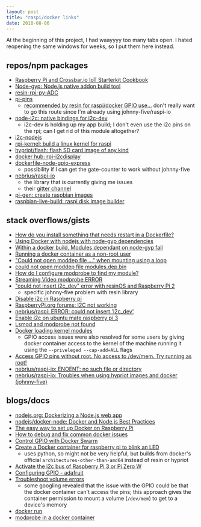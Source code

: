 ```yaml
---                                                                                                                                                     
layout: post
title: "raspi/docker links"
date: 2018-08-06
---
```


At the beginning of this project, I had waayyyy too many tabs open. I hated reopening the same windows for weeks, so I put them here instead.

## repos/npm packages
- [Raspberry Pi and Crossbar.io IoT Starterkit Cookbook](https://github.com/crossbario/iotcookbook/tree/master/device/pi)
- [Node-gyp: Node.js native addon build tool](https://github.com/nodejs/node-gyp)
- [resin-rpi-py-ADC](https://github.com/resin-io-playground/resin-rpi-py-ADC)
- [pi-pins](https://www.npmjs.com/package/pi-pins)
	- [recommended by resin for raspi/docker GPIO use...](https://docs.resin.io/learn/develop/hardware/gpio/) don't really want to go this route since I'm already using johnny-five/raspi-io
- [node-i2c: native bindings for i2c-dev](https://github.com/kelly/node-i2c)
	- i2c-dev is holding up my app build; I don't even use the i2c pins on the rpi; can I get rid of this module altogether?
- [i2c-nodejs](https://github.com/resin-io-playground/i2c-nodejs/blob/master/Dockerfile.template)
- [rpi-kernel: build a linux kernel for raspi](https://github.com/hypriot/rpi-kernel)
- [hypriot/flash: flash SD card image of any kind](https://github.com/hypriot/flash)
- [docker hub: rpi-i2cdisplay](https://hub.docker.com/r/nicosingh/rpi-i2cdisplay/)
- [dockerfile-node-gpio-express](https://github.com/githubato/dockerfile-node-gpio-express)
	- possibility if I can get the gate-counter to work without johnny-five
- [nebrius/raspi-io](https://github.com/nebrius/raspi-io)
	- the library that is currently giving me issues
	- their [gitter channel](https://gitter.im/nebrius/raspi-io?utm_source=badge&utm_medium=badge&utm_campaign=pr-badge&utm_content=badge)
- [pi-gen: create raspbian images](https://github.com/jonasrosland/pi-gen)
- [raspbian-live-build: raspi disk image builder](https://github.com/simonpoole1/raspbian-live-build)

## stack overflows/gists
- [How do you install something that needs restart in a Dockerfile?](https://stackoverflow.com/questions/39712359/how-do-you-install-something-that-needs-restart-in-a-dockerfile)
- [Using Docker with nodejs with node-gyp dependencies](https://stackoverflow.com/questions/44371864/using-docker-with-nodejs-with-node-gyp-dependencies)
- [Within a docker build, Modules dependant on node-gyp fail](https://github.com/nodejs/node-gyp/issues/1105)
- [Running a docker container as a non-root user](https://gist.github.com/alkrauss48/2dd9f9d84ed6ebff9240ccfa49a80662)
- ["Could not open moddep file ..." when mounting using a loop](https://askubuntu.com/questions/459296/could-not-open-moddep-file-lib-modules-3-xx-generic-modules-dep-bin-when-mo)
- [could not open moddep file modules.dep.bin](https://github.com/kubernetes/kubernetes/issues/55043)
- [How do I configure modprobe to find my module?](https://stackoverflow.com/questions/225845/how-do-i-configure-modprobe-to-find-my-module)
- [Streaming Video modprobe ERROR](https://raspberrypi.stackexchange.com/questions/67220/streaming-video-modprobe-error)
- ["could not insert i2c_dev" error with resinOS and Raspberry Pi 2](https://forums.resin.io/t/could-not-insert-i2c-dev-error-with-resinos-and-raspberry-pi-2/581)
	- specific johnny-five problem with resin library
- [Disable i2c in Raspberry pi](https://raspberrypi.stackexchange.com/questions/14259/disable-i2c-in-raspberry-pi)
- [RaspberryPi.org forums: I2C not working](https://www.raspberrypi.org/forums/viewtopic.php?t=51298)
- [nebrius/raspi: ERROR: could not insert 'i2c_dev'](https://github.com/nebrius/raspi/issues/2)
- [Enable i2c on ubuntu mate raspberry pi 3](https://raspberrypi.stackexchange.com/questions/61905/enable-i2c-on-ubuntu-mate-raspberry-pi-3)
- [Lsmod and modprobe not found](https://forums.docker.com/t/lsmod-and-modprobe-not-found/17558)
- [Docker loading kernel modules](https://stackoverflow.com/questions/33013539/docker-loading-kernel-modules)
	- GPIO access issues were also resolved for some users by giving docker container access to the kernel of the machine running it using the `--priveleged --cap-add=ALL` flags
- [Access GPIO pins without root. No access to /dev/mem. Try running as root!](https://raspberrypi.stackexchange.com/questions/40105/access-gpio-pins-without-root-no-access-to-dev-mem-try-running-as-root)
- [nebrius/raspi-io: ENOENT: no such file or directory](https://github.com/nebrius/raspi-io/issues/58)
- [nebrius/raspi-io: Troubles when using hypriot images and docker (johnny-five)](https://github.com/nebrius/raspi-io/issues/27)

## blogs/docs
- [nodejs.org: Dockerizing a Node.js web app](https://nodejs.org/en/docs/guides/nodejs-docker-webapp/)
- [nodejs/docker-node: Docker and Node.js Best Practices](https://github.com/nodejs/docker-node/blob/master/docs/BestPractices.md)
- [The easy way to set up Docker on Raspberry Pi](https://medium.freecodecamp.org/the-easy-way-to-set-up-docker-on-a-raspberry-pi-7d24ced073ef)
- [How to debug and fix common docker issues](https://www.digitalocean.com/community/tutorials/how-to-debug-and-fix-common-docker-issues)
- [Control GPIO with Docker Swarm](https://blog.alexellis.io/gpio-on-swarm/)
- [Create a Docker container for raspberry pi to blink an LED](https://iotbytes.wordpress.com/create-your-first-docker-container-for-raspberry-pi-to-blink-an-led/)
	- uses python, so might not be very helpful, but builds from docker's official `architectures-other-than-amd64` instead of resin or hypriot
- [Activate the i2c bus of Raspberry Pi 3 or Pi Zero W](https://diyprojects.io/activate-i2c-bus-raspberry-pi-3-zero/#.W2G7vtJKgdW)
- [Configuring GPIO - adafruit](https://learn.adafruit.com/adafruits-raspberry-pi-lesson-4-gpio-setup/configuring-gpio)
- [Troubleshoot volume errors](https://docs.docker.com/storage/troubleshooting_volume_errors/)
	- some googling revealed that the issue with the GPIO could be that the docker container can't access the pins; this approach gives the container permission to mount a volume (`/dev/mem`) to get to a device's memory
- [docker run](https://docs.docker.com/v17.12/edge/engine/reference/commandline/run/)
- [modprobe in a docker container](https://dummdida.tumblr.com/post/117157045170/modprobe-in-a-docker-container)
